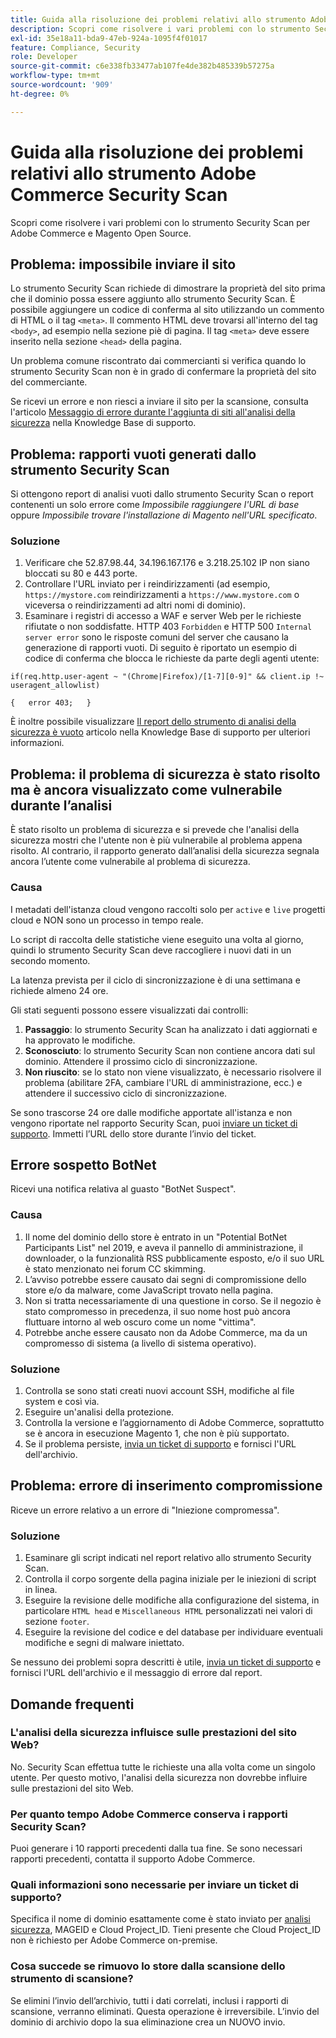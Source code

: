 ```yaml
---
title: Guida alla risoluzione dei problemi relativi allo strumento Adobe Commerce Security Scan
description: Scopri come risolvere i vari problemi con lo strumento Security Scan per Adobe Commerce e Magento Open Source.
exl-id: 35e18a11-bda9-47eb-924a-1095f4f01017
feature: Compliance, Security
role: Developer
source-git-commit: c6e338fb33477ab107fe4de382b485339b57275a
workflow-type: tm+mt
source-wordcount: '909'
ht-degree: 0%

---
```


# Guida alla risoluzione dei problemi relativi allo strumento Adobe Commerce Security Scan

Scopri come risolvere i vari problemi con lo strumento Security Scan per Adobe Commerce e Magento Open Source.

## Problema: impossibile inviare il sito

Lo strumento Security Scan richiede di dimostrare la proprietà del sito prima che il dominio possa essere aggiunto allo strumento Security Scan. È possibile aggiungere un codice di conferma al sito utilizzando un commento di HTML o il tag `<meta>`. Il commento HTML deve trovarsi all&#39;interno del tag `<body>`, ad esempio nella sezione piè di pagina. Il tag `<meta>` deve essere inserito nella sezione `<head>` della pagina.

Un problema comune riscontrato dai commercianti si verifica quando lo strumento Security Scan non è in grado di confermare la proprietà del sito del commerciante.

Se ricevi un errore e non riesci a inviare il sito per la scansione, consulta l&#39;articolo [Messaggio di errore durante l&#39;aggiunta di siti all&#39;analisi della sicurezza](/help/troubleshooting/miscellaneous/error-message-adding-site-into-security-scan.md) nella Knowledge Base di supporto.

## Problema: rapporti vuoti generati dallo strumento Security Scan

Si ottengono report di analisi vuoti dallo strumento Security Scan o report contenenti un solo errore come *Impossibile raggiungere l&#39;URL di base* oppure *Impossibile trovare l&#39;installazione di Magento nell&#39;URL specificato*.

### Soluzione

1. Verificare che 52.87.98.44, 34.196.167.176 e 3.218.25.102 IP non siano bloccati su 80 e 443 porte.
1. Controllare l&#39;URL inviato per i reindirizzamenti (ad esempio, `https://mystore.com` reindirizzamenti a `https://www.mystore.com` o viceversa o reindirizzamenti ad altri nomi di dominio).
1. Esaminare i registri di accesso a WAF e server Web per le richieste rifiutate o non soddisfatte. HTTP 403 `Forbidden` e HTTP 500 `Internal server error` sono le risposte comuni del server che causano la generazione di rapporti vuoti. Di seguito è riportato un esempio di codice di conferma che blocca le richieste da parte degli agenti utente:

```code block
if(req.http.user-agent ~ "(Chrome|Firefox)/[1-7][0-9]" && client.ip !~ useragent_allowlist)

{   error 403;   }
```

È inoltre possibile visualizzare [Il report dello strumento di analisi della sicurezza è vuoto](/help/troubleshooting/miscellaneous/the-security-scan-tool-report-is-blank.md) articolo nella Knowledge Base di supporto per ulteriori informazioni.

## Problema: il problema di sicurezza è stato risolto ma è ancora visualizzato come vulnerabile durante l’analisi

È stato risolto un problema di sicurezza e si prevede che l&#39;analisi della sicurezza mostri che l&#39;utente non è più vulnerabile al problema appena risolto. Al contrario, il rapporto generato dall’analisi della sicurezza segnala ancora l’utente come vulnerabile al problema di sicurezza.

### Causa

I metadati dell&#39;istanza cloud vengono raccolti solo per `active` e `live` progetti cloud e NON sono un processo in tempo reale.

Lo script di raccolta delle statistiche viene eseguito una volta al giorno, quindi lo strumento Security Scan deve raccogliere i nuovi dati in un secondo momento.

La latenza prevista per il ciclo di sincronizzazione è di una settimana e richiede almeno 24 ore.

Gli stati seguenti possono essere visualizzati dai controlli:

1. **Passaggio**: lo strumento Security Scan ha analizzato i dati aggiornati e ha approvato le modifiche.
1. **Sconosciuto**: lo strumento Security Scan non contiene ancora dati sul dominio. Attendere il prossimo ciclo di sincronizzazione.
1. **Non riuscito**: se lo stato non viene visualizzato, è necessario risolvere il problema (abilitare 2FA, cambiare l&#39;URL di amministrazione, ecc.) e attendere il successivo ciclo di sincronizzazione.

Se sono trascorse 24 ore dalle modifiche apportate all&#39;istanza e non vengono riportate nel rapporto Security Scan, puoi [inviare un ticket di supporto](/help/help-center-guide/help-center/magento-help-center-user-guide.md#submit-ticket). Immetti l’URL dello store durante l’invio del ticket.

## Errore sospetto BotNet

Ricevi una notifica relativa al guasto &quot;BotNet Suspect&quot;.

### Causa

1. Il nome del dominio dello store è entrato in un &quot;Potential BotNet Participants List&quot; nel 2019, e aveva il pannello di amministrazione, il downloader, o la funzionalità RSS pubblicamente esposto, e/o il suo URL è stato menzionato nei forum CC skimming.
1. L’avviso potrebbe essere causato dai segni di compromissione dello store e/o da malware, come JavaScript trovato nella pagina.
1. Non si tratta necessariamente di una questione in corso. Se il negozio è stato compromesso in precedenza, il suo nome host può ancora fluttuare intorno al web oscuro come un nome &quot;vittima&quot;.
1. Potrebbe anche essere causato non da Adobe Commerce, ma da un compromesso di sistema (a livello di sistema operativo).

### Soluzione

1. Controlla se sono stati creati nuovi account SSH, modifiche al file system e così via.
1. Eseguire un&#39;analisi della protezione.
1. Controlla la versione e l’aggiornamento di Adobe Commerce, soprattutto se è ancora in esecuzione Magento 1, che non è più supportato.
1. Se il problema persiste, [invia un ticket di supporto](/help/help-center-guide/help-center/magento-help-center-user-guide.md#submit-ticket) e fornisci l&#39;URL dell&#39;archivio.

## Problema: errore di inserimento compromissione

Riceve un errore relativo a un errore di &quot;Iniezione compromessa&quot;.

### Soluzione

1. Esaminare gli script indicati nel report relativo allo strumento Security Scan.
1. Controlla il corpo sorgente della pagina iniziale per le iniezioni di script in linea.
1. Eseguire la revisione delle modifiche alla configurazione del sistema, in particolare `HTML head` e `Miscellaneous HTML` personalizzati nei valori di sezione `footer`.
1. Eseguire la revisione del codice e del database per individuare eventuali modifiche e segni di malware iniettato.

Se nessuno dei problemi sopra descritti è utile, [invia un ticket di supporto](/help/help-center-guide/help-center/magento-help-center-user-guide.md#submit-ticket) e fornisci l&#39;URL dell&#39;archivio e il messaggio di errore dal report.

## Domande frequenti

### L&#39;analisi della sicurezza influisce sulle prestazioni del sito Web?

No. Security Scan effettua tutte le richieste una alla volta come un singolo utente. Per questo motivo, l&#39;analisi della sicurezza non dovrebbe influire sulle prestazioni del sito Web.

### Per quanto tempo Adobe Commerce conserva i rapporti Security Scan?

Puoi generare i 10 rapporti precedenti dalla tua fine. Se sono necessari rapporti precedenti, contatta il supporto Adobe Commerce.

### Quali informazioni sono necessarie per inviare un ticket di supporto?

Specifica il nome di dominio esattamente come è stato inviato per [analisi sicurezza](https://experienceleague.adobe.com/en/docs/experience-cloud-kcs/kbarticles/ka-26357), MAGEID e Cloud Project_ID. Tieni presente che Cloud Project_ID non è richiesto per Adobe Commerce on-premise.

### Cosa succede se rimuovo lo store dalla scansione dello strumento di scansione?

Se elimini l’invio dell’archivio, tutti i dati correlati, inclusi i rapporti di scansione, verranno eliminati. Questa operazione è irreversibile. L’invio del dominio di archivio dopo la sua eliminazione crea un NUOVO invio.
